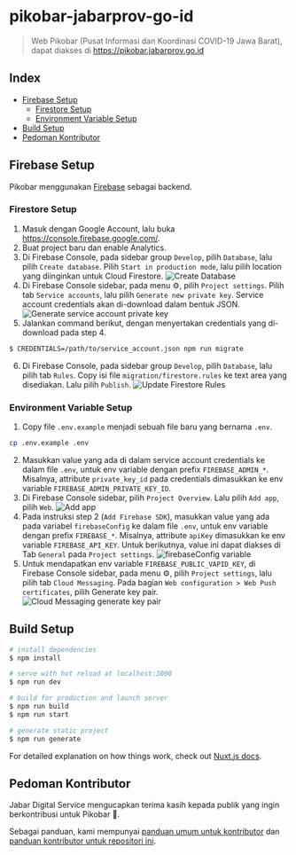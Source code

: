 # pikobar-jabarprov-go-id
> Web Pikobar (Pusat Informasi dan Koordinasi COVID-19 Jawa Barat), dapat diakses di https://pikobar.jabarprov.go.id

## Index
- [Firebase Setup](#firebase-setup)
  - [Firestore Setup](#firestore-setup)
  - [Environment Variable Setup](#environment-variable-setup)
- [Build Setup](#build-setup)
- [Pedoman Kontributor](#pedoman-kontributor)

## Firebase Setup
Pikobar menggunakan [Firebase](https://firebase.google.com/) sebagai backend.

### Firestore Setup
1. Masuk dengan Google Account, lalu buka https://console.firebase.google.com/.
2. Buat project baru dan enable Analytics.
3. Di Firebase Console, pada sidebar group `Develop`, pilih `Database`, lalu pilih `Create database`. Pilih `Start in production mode`, lalu pilih location yang diinginkan untuk Cloud Firestore.
![Create Database](https://user-images.githubusercontent.com/4391973/77878823-69d3ec80-7283-11ea-8a83-62857b58f229.png)
4. Di Firebase Console sidebar, pada menu :gear:, pilih `Project settings`. Pilih tab `Service accounts`, lalu pilih `Generate new private key`. Service account credentials akan di-download dalam bentuk JSON.
![Generate service account private key](https://user-images.githubusercontent.com/4391973/77879531-d7344d00-7284-11ea-880c-bedab6e508bd.png)
5. Jalankan command berikut, dengan menyertakan credentials yang di-download pada step 4.
```bash
$ CREDENTIALS=/path/to/service_account.json npm run migrate
```
6. Di Firebase Console, pada sidebar group `Develop`, pilih `Database`, lalu pilih tab `Rules`. Copy isi file `migration/firestore.rules` ke text area yang disediakan. Lalu pilih `Publish`.
![Update Firestore Rules](https://user-images.githubusercontent.com/4391973/78131722-bb2bd980-7445-11ea-929d-26c5ee21012a.png)


### Environment Variable Setup
1. Copy file `.env.example` menjadi sebuah file baru yang bernama  `.env`.
```bash
cp .env.example .env
```
2. Masukkan value yang ada di dalam service account credentials ke dalam file `.env`, untuk env variable dengan prefix `FIREBASE_ADMIN_*`. Misalnya, attribute `private_key_id` pada credentials dimasukkan ke env variable `FIREBASE_ADMIN_PRIVATE_KEY_ID`.
3. Di Firebase Console sidebar, pilih `Project Overview`. Lalu pilih `Add app`, pilih `Web`.
![Add app](https://user-images.githubusercontent.com/4391973/78126183-53bd5c00-743c-11ea-9fdb-8bb7ae0d4aa2.png)
4. Pada instruksi step 2 (`Add Firebase SDK`), masukkan value yang ada pada variabel `firebaseConfig` ke dalam file `.env`, untuk env variable dengan prefix `FIREBASE_*`. Misalnya, attribute `apiKey` dimasukkan ke env variable `FIREBASE_API_KEY`. Untuk berikutnya, value ini dapat diakses di Tab `General` pada `Project settings`.
![firebaseConfig variable](https://user-images.githubusercontent.com/4391973/78128616-6a65b200-7440-11ea-854d-775a15094f80.png)
5. Untuk mendapatkan env variable `FIREBASE_PUBLIC_VAPID_KEY`, di Firebase Console sidebar, pada menu :gear:, pilih `Project settings`, lalu pilih tab `Cloud Messaging`. Pada bagian `Web configuration > Web Push certificates`, pilih Generate key pair.
![Cloud Messaging generate key pair](https://user-images.githubusercontent.com/4391973/78129695-2ecbe780-7442-11ea-9197-7e55bd284380.png)


## Build Setup

``` bash
# install dependencies
$ npm install

# serve with hot reload at localhost:3000
$ npm run dev

# build for production and launch server
$ npm run build
$ npm run start

# generate static project
$ npm run generate
```

For detailed explanation on how things work, check out [Nuxt.js docs](https://nuxtjs.org).

## Pedoman Kontributor

Jabar Digital Service mengucapkan terima kasih kepada publik yang ingin berkontribusi untuk Pikobar :pray:.

Sebagai panduan, kami mempunyai [panduan umum untuk kontributor](https://github.com/jabardigitalservice/pikobar-relawan-readme/blob/master/README.md) dan [panduan kontributor untuk repositori ini](CONTRIBUTING.md).
